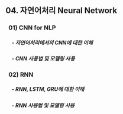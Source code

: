 ## 04. 자연어처리 Neural Network
### &nbsp;&nbsp;01) CNN for NLP
##### &nbsp;&nbsp;&nbsp;&nbsp;&nbsp;- 자연어처리에서의 CNN에 대한 이해
##### &nbsp;&nbsp;&nbsp;&nbsp;&nbsp;- CNN 사용법 및 모델링 사용
### &nbsp;&nbsp;02) RNN
##### &nbsp;&nbsp;&nbsp;&nbsp;&nbsp;- RNN, LSTM, GRU에 대한 이해
##### &nbsp;&nbsp;&nbsp;&nbsp;&nbsp;- RNN 사용법 및 모델링 사용
